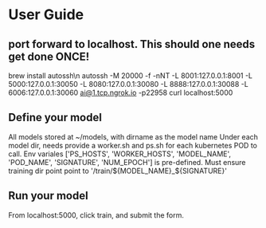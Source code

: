 # User Guide

## port forward to localhost. This should one needs get done ONCE!
brew install autossh\n
autossh -M 20000 -f -nNT  -L 8001:127.0.0.1:8001 -L 5000:127.0.0.1:30050  -L 8080:127.0.0.1:30080  -L 8888:127.0.0.1:30088 -L 6006:127.0.0.1:30060 ai@1.tcp.ngrok.io -p22958
curl localhost:5000

## Define your model
All models stored at ~/models, with dirname as the model name
Under each model dir, needs provide a worker.sh and ps.sh for each kubernetes POD to call.
Env variales ['PS_HOSTS', 'WORKER_HOSTS', 'MODEL_NAME', 'POD_NAME', 'SIGNATURE', 'NUM_EPOCH'] is pre-defined.
Must ensure training dir point point to '<data path>/train/${MODEL_NAME}_${SIGNATURE}'

## Run your model
From localhost:5000, click train, and submit the form.
